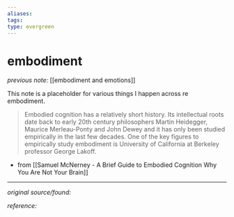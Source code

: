 ```yaml
---
aliases: 
tags: 
type: evergreen
---
```


# embodiment

_previous note:_ [[embodiment and emotions]]

This note is a placeholder for various things I happen across re embodiment. 

> Embodied cognition has a relatively short history. Its intellectual roots date back to early 20th century philosophers Martin Heidegger, Maurice Merleau-Ponty and John Dewey and it has only been studied empirically in the last few decades. One of the key figures to empirically study embodiment is University of California at Berkeley professor George Lakoff.
- from [[Samuel McNerney - A Brief Guide to Embodied Cognition Why You Are Not Your Brain]]

---

_original source/found:_ 

_reference:_ 



